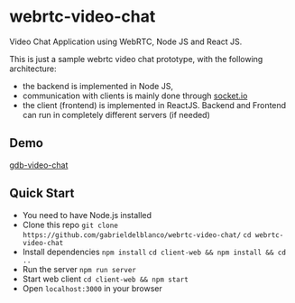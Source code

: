 # webrtc-video-chat
Video Chat Application using WebRTC, Node JS and React JS.  

This is just a sample webrtc video chat prototype, with the following architecture:

* the backend is implemented in Node JS, 
* communication with clients is mainly done through [socket.io](https://github.com/socketio/socket.io) 
* the client (frontend) is implemented in ReactJS. Backend and Frontend can run in completely different servers (if needed)

## Demo
[gdb-video-chat](https://gdb-video-chat.herokuapp.com/)

## Quick Start
* You need to have Node.js installed
* Clone this repo
`git clone https://github.com/gabrieldelblanco/webrtc-video-chat/`
`cd webrtc-video-chat`
* Install dependencies 
`npm install`
`cd client-web && npm install && cd ..`
* Run the server 
`npm run server`
* Start web client
`cd client-web && npm start`
* Open `localhost:3000` in your browser

